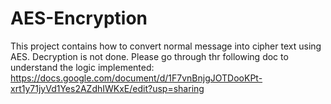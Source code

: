 # AES-Encryption
This project contains how to convert normal message into cipher text using AES. Decryption is not done.
Please go through thr following doc to understand the logic implemented:
https://docs.google.com/document/d/1F7vnBnjgJOTDooKPt-xrt1y71jyVd1Yes2AZdhIWKxE/edit?usp=sharing
